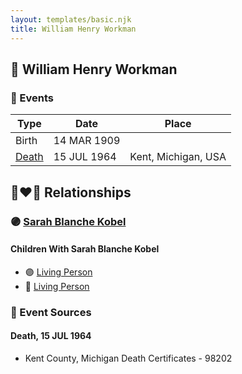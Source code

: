 ```yaml
---
layout: templates/basic.njk
title: William Henry Workman
---
```

## 🔵 William Henry Workman

### 📆 Events

Type | Date | Place
------ | ------ | ------
Birth | 14 MAR 1909 |
[Death](#event-1) | 15 JUL 1964 | Kent, Michigan, USA

## 👩‍❤️‍👨 Relationships

### 🟣 [Sarah Blanche Kobel](/people/4/40397804)

#### Children With Sarah Blanche Kobel
* 🟣 [Living Person](/people/6/68599690)
* 🔵 [Living Person](/people/5/52114384)
### 📰 Event Sources

#### <a id="event-1"></a> Death, 15 JUL 1964
* Kent County, Michigan Death Certificates  - 98202